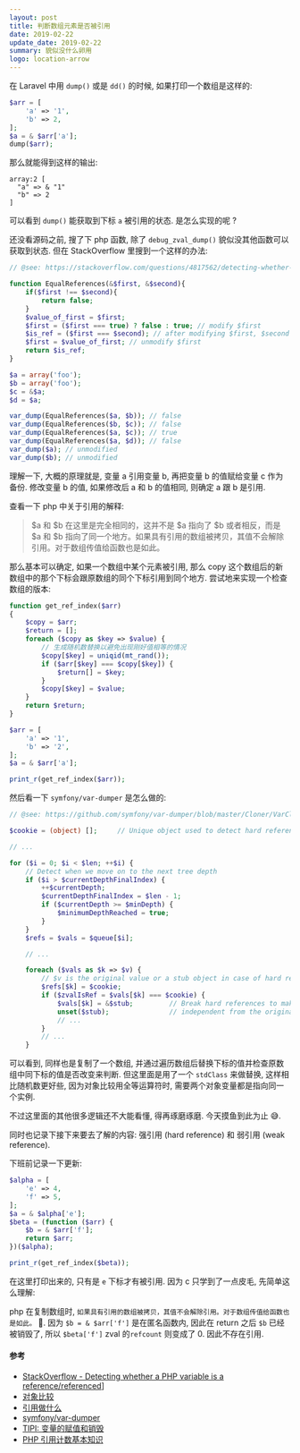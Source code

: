 ```yaml
---
layout: post
title: 判断数组元素是否被引用
date: 2019-02-22
update_date: 2019-02-22
summary: 貌似没什么卵用
logo: location-arrow
---
```


在 Laravel 中用 `dump()` 或是 `dd()` 的时候, 如果打印一个数组是这样的:

```php
$arr = [
    'a' => '1',
    'b' => 2,
];
$a = & $arr['a'];
dump($arr);
```

那么就能得到这样的输出:

```
array:2 [
  "a" => & "1"
  "b" => 2
]
```

可以看到 `dump()` 能获取到下标 `a` 被引用的状态. 是怎么实现的呢 ?

还没看源码之前, 搜了下 php 函数, 除了 `debug_zval_dump()` 貌似没其他函数可以获取到状态. 但在 StackOverflow 里搜到一个这样的办法:

```php
// @see: https://stackoverflow.com/questions/4817562/detecting-whether-a-php-variable-is-a-reference-referenced

function EqualReferences(&$first, &$second){
    if($first !== $second){
        return false;
    } 
    $value_of_first = $first;
    $first = ($first === true) ? false : true; // modify $first
    $is_ref = ($first === $second); // after modifying $first, $second will not be equal to $first, unless $second and $first points to the same variable.
    $first = $value_of_first; // unmodify $first
    return $is_ref;
}

$a = array('foo');
$b = array('foo');
$c = &$a;
$d = $a;

var_dump(EqualReferences($a, $b)); // false
var_dump(EqualReferences($b, $c)); // false
var_dump(EqualReferences($a, $c)); // true
var_dump(EqualReferences($a, $d)); // false
var_dump($a); // unmodified
var_dump($b); // unmodified
```

理解一下, 大概的原理就是, 变量 a 引用变量 b, 再把变量 b 的值赋给变量 c 作为备份. 修改变量 b 的值, 如果修改后 a 和 b 的值相同, 则确定 a 跟 b 是引用.

查看一下 php 中关于引用的解释:

> $a 和 $b 在这里是完全相同的，这并不是 $a 指向了 $b 或者相反，而是 $a 和 $b 指向了同一个地方。如果具有引用的数组被拷贝，其值不会解除引用。对于数组传值给函数也是如此。

那么基本可以确定, 如果一个数组中某个元素被引用, 那么 copy 这个数组后的新数组中的那个下标会跟原数组的同个下标引用到同个地方. 尝试地来实现一个检查数组的版本:

```php
function get_ref_index($arr)
{
    $copy = $arr;
    $return = [];
    foreach ($copy as $key => $value) {
        // 生成随机数替换以避免出现刚好值相等的情况
        $copy[$key] = uniqid(mt_rand());
        if ($arr[$key] === $copy[$key]) {
            $return[] = $key;
        }
        $copy[$key] = $value;
    }
    return $return;
}

$arr = [
    'a' => '1',
    'b' => '2',
];
$a = & $arr['a'];

print_r(get_ref_index($arr));
```

然后看一下 `symfony/var-dumper` 是怎么做的:

```php
// @see: https://github.com/symfony/var-dumper/blob/master/Cloner/VarCloner.php#L83

$cookie = (object) [];     // Unique object used to detect hard references

// ...

for ($i = 0; $i < $len; ++$i) {
    // Detect when we move on to the next tree depth
    if ($i > $currentDepthFinalIndex) {
        ++$currentDepth;
        $currentDepthFinalIndex = $len - 1;
        if ($currentDepth >= $minDepth) {
            $minimumDepthReached = true;
        }
    }
    $refs = $vals = $queue[$i];

    // ...

    foreach ($vals as $k => $v) {
        // $v is the original value or a stub object in case of hard references
        $refs[$k] = $cookie;
        if ($zvalIsRef = $vals[$k] === $cookie) {
            $vals[$k] = &$stub;         // Break hard references to make $queue completely
            unset($stub);               // independent from the original structure
            // ...
        }
        // ...
    }
```

可以看到, 同样也是复制了一个数组, 并通过遍历数组后替换下标的值并检查原数组中同下标的值是否改变来判断. 但这里面是用了一个 `stdClass` 来做替换, 这样相比随机数更好些, 因为对象比较用全等运算符时, 需要两个对象变量都是指向同一个实例.

不过这里面的其他很多逻辑还不大能看懂, 得再琢磨琢磨. 今天摸鱼到此为止 😅.

同时也记录下接下来要去了解的内容: 强引用 (hard reference) 和 弱引用 (weak reference).

下班前记录一下更新:

```php
$alpha = [
    'e' => 4,
    'f' => 5,
];
$a = & $alpha['e'];
$beta = (function ($arr) {
    $b = & $arr['f'];
    return $arr;
})($alpha);

print_r(get_ref_index($beta));
```

在这里打印出来的, 只有是 `e` 下标才有被引用. 因为 c 只学到了一点皮毛, 先简单这么理解:

php 在复制数组时, `如果具有引用的数组被拷贝，其值不会解除引用。对于数组传值给函数也是如此。` . 因为 `$b = & $arr['f']` 是在匿名函数内, 因此在 return 之后
`$b` 已经被销毁了, 所以 `$beta['f']` zval 的`refcount` 则变成了 0. 因此不存在引用.


#### 参考
- [StackOverflow - Detecting whether a PHP variable is a reference/referenced](https://stackoverflow.com/questions/4817562/detecting-whether-a-php-variable-is-a-reference-referenced)]
- [对象比较](http://php.net/manual/zh/language.oop5.object-comparison.php)
- [引用做什么](http://php.net/manual/zh/language.references.whatdo.php)
- [symfony/var-dumper](https://github.com/symfony/var-dumper)
- [TIPI: 变量的赋值和销毁](http://www.php-internals.com/book/?p=chapt03/03-06-01-var-define-and-init)
- [PHP 引用计数基本知识](http://php.net/manual/zh/features.gc.refcounting-basics.php)